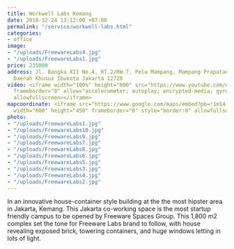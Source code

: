 ```yaml
---
title: Workwell Labs Kemang
date: 2018-12-24 13:12:00 +07:00
permalink: "/service/workwell-labs.html"
categories:
- office
image:
- "/uploads/FreewareLabs4.jpg"
- "/uploads/FreewareLabs1.jpg"
price: 235000
address: Jl. Bangka XII No.4, RT.2/RW.7, Pela Mampang, Mampang Prapatan, Jakarta Selatan,
  Daerah Khusus Ibukota Jakarta 12720
video: <iframe width="100%" height="800" src="https://www.youtube.com/embed/MqvdZ7Fo_8Y"
  frameborder="0" allow="accelerometer; autoplay; encrypted-media; gyroscope; picture-in-picture"
  allowfullscreen></iframe>
mapcoordinate: <iframe src="https://www.google.com/maps/embed?pb=!1m14!1m8!1m3!1d15864.278249091602!2d106.813444!3d-6.254566!3m2!1i1024!2i768!4f13.1!3m3!1m2!1s0x0%3A0x1a407671640ce223!2sFreeware+%2F+workwell+Labs+Kemang+Coworking+Space+%26+Serviced+Office+(wellspaces)!5e0!3m2!1sen!2sid!4v1561525002316!5m2!1sen!2sid"
  width="600" height="450" frameborder="0" style="border:0" allowfullscreen></iframe>
photo:
- "/uploads/FreewareLabs1.jpg"
- "/uploads/FreewareLabs10.jpg"
- "/uploads/FreewareLabs9.jpg"
- "/uploads/FreewareLabs7.jpg"
- "/uploads/FreewareLabs8.jpg"
- "/uploads/FreewareLabs6.jpg"
- "/uploads/FreewareLabs5.jpg"
- "/uploads/FreewareLabs3.jpg"
- "/uploads/FreewareLabs4.jpg"
- "/uploads/FreewareLabs2.jpg"
---
```


In an innovative house-container style building at the the most hipster area in Jakarta, Kemang. This Jakarta co-working space is the most startup friendly campus to be opened by Freeware Spaces Group. This 1,800 m2 complex set the tone for Freeware Labs brand to follow, with house revealing exposed brick, towering containers, and huge windows letting in lots of light.
